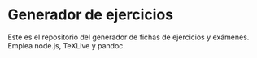 # Generador de ejercicios

Este es el repositorio del generador de fichas de ejercicios y exámenes. Emplea node.js, TeXLive y pandoc.